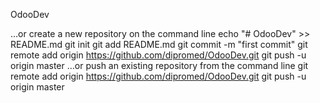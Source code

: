 OdooDev

…or create a new repository on the command line
echo "# OdooDev" >> README.md
git init
git add README.md
git commit -m "first commit"
git remote add origin https://github.com/dipromed/OdooDev.git
git push -u origin master
…or push an existing repository from the command line
git remote add origin https://github.com/dipromed/OdooDev.git
git push -u origin master